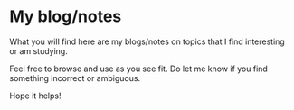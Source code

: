# My blog/notes

What you will find here are my blogs/notes on topics that I find interesting or
am studying.

Feel free to browse and use as you see fit. Do let me know if you find
something incorrect or ambiguous.

Hope it helps!
